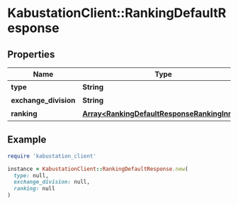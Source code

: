 # KabustationClient::RankingDefaultResponse

## Properties

| Name | Type | Description | Notes |
| ---- | ---- | ----------- | ----- |
| **type** | **String** | 種別 | [optional] |
| **exchange_division** | **String** | 市場 | [optional] |
| **ranking** | [**Array&lt;RankingDefaultResponseRankingInner&gt;**](RankingDefaultResponseRankingInner.md) | ランキング | [optional] |

## Example

```ruby
require 'kabustation_client'

instance = KabustationClient::RankingDefaultResponse.new(
  type: null,
  exchange_division: null,
  ranking: null
)
```

